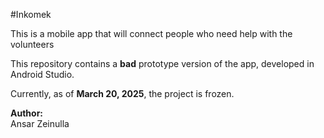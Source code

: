 #Inkomek 

This is a mobile app that will connect people who need help with the volunteers

This repository contains a **bad** prototype version of the app, developed in Android Studio.

Currently, as of **March 20, 2025**, the project is frozen.

**Author:**  
Ansar Zeinulla

